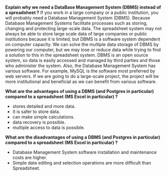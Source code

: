 **Explain why we need a DataBase Management System (DBMS) instead of a spreadsheet ?**
	If you work in a large company or a public institution, you will probably need a Database Management System (DBMS). Because Database Management Systems facilitate processes such as storing, changing and protecting large-scale data. The spreadsheet system may not always be able to store large scale data of large companies or public institutions because it is limited, but DBMS is a software system dependent on computer capacity. We can solve the multiple data storage of DBMS by powering our computer, but we may lose or reduce data while trying to find a solution to this in the spreadsheet system. DBMS is an open source system, so data is easily accessed and managed by third parties and those who administer the system. Also, the Database Management System has various software. For example, MySQL is the software most preferred by web servers. If we are going to do a large-scale project, the project will be more institutional and beneficial as we can benefit from various software.

**What are the advantages of using a DBMS (and Postgres in particular) compared to a spreadsheet (MS Excel in particular) ?**
- stores detailed and more data.
- It is safer to store data.
- can make simple calculations.
- data recovery is possible.
- multiple access to data is possible.

**What are the disadvantages of using a DBMS (and Postgres in particular) compared to a spreadsheet (MS Excel in particular) ?**
- Database Management System software installation and maintenance costs are higher.
- Simple data editing and selection operations are more difficult than Spreadsheet.
